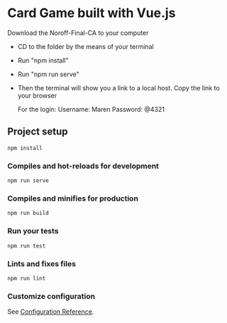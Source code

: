 # Card Game built with Vue.js

Download the Noroff-Final-CA to your computer
- CD to the folder by the means of your terminal
- Run "npm install"
- Run "npm run serve"
- Then the terminal will show you a link to a local host.
  Copy the link to your browser
  
  For the login:
  Username: Maren
  Password: @4321
  
  

## Project setup
```
npm install
```

### Compiles and hot-reloads for development
```
npm run serve
```

### Compiles and minifies for production
```
npm run build
```

### Run your tests
```
npm run test
```

### Lints and fixes files
```
npm run lint
```

### Customize configuration
See [Configuration Reference](https://cli.vuejs.org/config/).
